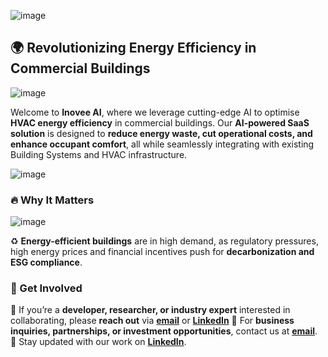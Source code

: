 ![image](https://github.com/user-attachments/assets/f8327021-a535-470e-956a-d5427e694d24)

## 🌍 Revolutionizing Energy Efficiency in Commercial Buildings  

![image](https://github.com/user-attachments/assets/7a28cced-fbcd-47a4-a8e2-a326d226dc34)

Welcome to **Inovee AI**, where we leverage cutting-edge AI to optimise **HVAC energy efficiency** in commercial buildings. Our **AI-powered SaaS solution** is designed to **reduce energy waste, cut operational costs, and enhance occupant comfort**, all while seamlessly integrating with existing Building Systems and HVAC infrastructure.  

![image](https://github.com/user-attachments/assets/1d10e866-4c94-4f4b-8773-e4259be5b27c)

### 🔥 Why It Matters  
![image](https://github.com/user-attachments/assets/e9a74b7c-be29-4f95-bb12-7b89b66eef28)

♻️ **Energy-efficient buildings** are in high demand, as regulatory pressures, high energy prices and financial incentives push for **decarbonization and ESG compliance**.  

### 📢 Get Involved  
🔹 If you’re a **developer, researcher, or industry expert** interested in collaborating, please **reach out** via **[email](info@inovee.ai)** or **[LinkedIn](https://www.linkedin.com/company/inovee-ai)**
🔹 For **business inquiries, partnerships, or investment opportunities**, contact us at **[email](info@inovee.ai)**.
🔹 Stay updated with our work on **[LinkedIn](https://www.linkedin.com/company/inovee-ai)**.  
